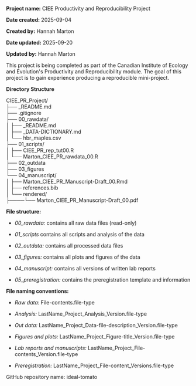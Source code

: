 **Project name:** CIEE Productivity and Reproducibility Project

**Date created:** 2025-09-04

**Created by:** Hannah Marton

**Date updated:** 2025-09-20

**Updated by:** Hannah Marton

This project is being completed as part of the Canadian Institute of Ecology and Evolution's Productivity and Reproducibility module. The goal of this project is to gain experience producing a reproducible mini-project.

**Directory Structure**

CIEE_PR_Project/\
├── \_README.md\
├── .gitignore\
├── 00_rawdata/\
│ ├── \_README.md\
│ ├── \_DATA-DICTIONARY.md\
│ └── hbr_maples.csv\
├── 01_scripts/\
│ ├── CIEE_PR_rep_tut00.R\
│ └── Marton_CIEE_PR_rawdata_00.R\
├── 02_outdata\
├── 03_figures\
└── 04_manuscript/\
│ ├── Marton_CIEE_PR_Manuscript-Draft_00.Rmd\
│ ├── references.bib\
│ └── rendered/\
├────└── Marton_CIEE_PR_Manuscript-Draft_00.pdf

**File structure:**

-   *00_rawdata:* contains all raw data files (read-only)

-   *01_scripts* contains all scripts and analysis of the data

-   *02_outdata:* contains all processed data files

-   *03_figures:* contains all plots and figures of the data

-   *04_manuscript:* contains all versions of written lab reports

-   *05_preregistration:* contains the preregistration template and information

**File naming conventions:**

-   *Raw data:* File-contents.file-type

-   *Analysis:* LastName_Project_Analysis_Version.file-type

-   *Out data:* LastName_Project_Data-file-description_Version.file-type

-   *Figures and plots:* LastName_Project_Figure-title_Version.file-type

-   *Lab reports and manuscripts:* LastName_Project_File-contents_Version.file-type

-   *Preregistration:* LastName_Project_File-content_Versions.file-type

GitHub repository name: ideal-tomato
